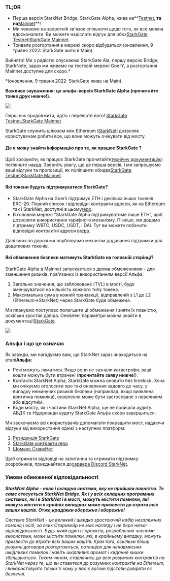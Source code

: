 ### TL;DR

* Перша версія StarkNet Bridge, StarkGate Alpha, жива на**[Testnet](https://goerli.starkgate.starknet.io/)**, та на**[Mainnet](https://starkgate.starknet.io/)**!
* Ми чекаємо на зворотній зв'язок спільноти щодо того, як все можна вдосконалити. Ви можете надіслати відгук для обох[StarkGate Testnet](https://forms.reform.app/starkware/StarkGate_Feedback/yhyalh)і[StarkGate Mainnet](https://forms.reform.app/TeRuSp/StarkGate-Feedback-Mainnet/bcoscx).
* Тривале розгортання в мережі скоро відбудеться (оновлення, 9 травня 2022: StarkGate жити в Main)

Вийнято! Ми з радістю опускаємо StarkGate Ala, першу версію Bridge, StarkNete, зараз ми живемо на тестовій мережі GoerY, а розгортання Mainnet доступне для скоро.*

\*(оновлення, 9 травня 2022: StarkGate живе на Main)

**Важливе зауваження: це альфа-версія StarkGate Alpha (прочитайте тонке друк нижче!).**

![](/assets/starkgate_01.png)

Перш ніж продовжити, йдіть і перевірте його! [StarkGate Testnet](https://goerli.starkgate.starknet.io/),[StarkGate Mainnet](https://starkgate.starknet.io/)

StarkGate служить шлюзом між Ethereum і[StarkNet](https://starknet.io/)і дозволяє користувачам робити все, що вони можуть очікувати від мосту.

#### **Де я можу знайти інформацію про те, як працює StarkGate ?**

Щоб зрозуміти, як працює StarkGate прочитайте[технічну документацію](https://docs.starknet.io/docs/L1%3C%3EL2%20Communication/token-bridge)і погляньте на[код](https://github.com/starkware-libs/starkgate-contracts/tree/main/src/starkware/starknet/apps/starkgate). Зверніть увагу, що це перша версія, і ми запрошуємо ваші відгуки та пропозиції, як поліпшити обидва[StarkGate Testnet](https://forms.reform.app/starkware/StarkGate_Feedback/yhyalh)і[StarkGate Mainnet](https://forms.reform.app/TeRuSp/StarkGate-Feedback-Mainnet/bcoscx).

#### **Які токени будуть підтримуватися StarkGate?**

* StarkGate Alpha на Goerli підтримує ETH і декілька інших токенів ERC-20. Повний список і відповідні контракти адреси, як на Ethereum так і StarkNet, доступні в цьому[repo](https://github.com/starkware-libs/starknet-addresses).
* В головній мережі "StarkGate Alpha підтримуватиме лише ETH", щоб дозволити використання тарифного механізму. Пізніше, ми додамо підтримку WBTC, USDC, USDT, і DAI. Тут ви можете побачити відповідні контрактні адреси в[repo](https://github.com/starkware-libs/starknet-addresses/blob/master/bridged_tokens/mainnet.json).

Далі вниз по дорозі ми опублікуємо механізм додавання підтримки для додаткових токенів.

#### **Які обмеження безпеки матимуть StarkGate на головній сторінці?**

StarkGate Alpha в Mainnet запускається з двома обмеженнями - для зменшення ризиків, пов'язаних із використанням версії Альфа:

1. Загальне значення, що заблоковане (TVL) в мості, буде зменшуватися на кількість кожного типу токена.
2. Максимальна сума в кожній транзакції, відправленій з L1 до L2 (Ethereum→StarkNet) через StarkGate буде обмежена.

Ми плануємо поступово полегшити ці обмеження і зняти їх повністю, оскільки зростає довіра. Оновлені параметри можна знайти в документації[StarkGate](https://docs.starknet.io/docs/L1%3C%3EL2%20Communication/token-bridge).

![](/assets/starkgate_02.png)

### Альфа і що це означає

Як завжди, ми нагадуємо вам, що StarkNet зараз знаходиться на етапі**Альфа**:

* Речі можуть ламатися. Якщо вони не зазнали катастрофи, ваші кошти можуть бути втрачені (**прочитайте заяву нижче**!).
* Контакти StarkNet Alpha, StarkGate можна оновити без timelock. Хоча ми очікуємо оголосити про такі оновлення задовго до часу, у випадку неминучих ризиків безпеки (наприклад, якщо виявлена критична помилка), оновлення може бути застосоване з невеликим або відсутнім.
* Коди мосту, як і частини StarkNet Alpha, ще не пройшли аудиту. АБДК та Нідерланди аудиту StarkGate Альфа скоро завершиться.

Ми заохочуємо всіх користувачів допомагати покращити мост, надаючи відгуки від використання однієї з наступних платформ:

1. [Резиденція StarkGate](https://github.com/starkware-libs/starkgate-frontend)
2. [StarkGate контракти repo](https://github.com/starkware-libs/starkgate-contracts/tree/main/src/starkware/starknet/apps/starkgate)
3. [Шоманс СтаркНет](http://community.starknet.io/)

Щоб отримати відповіді на запитання та отримати підтримку розробників, приєднайтеся до[сервера Discord StarkNet](https://discord.gg/uJ9HZTUk2Y).

### Умови обмеженої відповідальності

***StarkNet Alpha - нова і складна система, яку не пройшли повністю. Те саме стосується StarkNet Bridge. Як і у всіх складних програмних системах, як і в StarkNet і в мості, можуть містити помилки, які можуть містити в крайніх випадках може призвести до втрати всіх ваших коштів. Отже,***крадіжки обережно і обережно!******

*Система StarkNet - це великий і швидко зростаючий набір незалежних команд і осіб, за яких Старквейр не має нагляду і не бере ніякої відповідальності. Будь-який один із проектів, розроблених членами екосистеми, може містити помилки, які, в крайньому випадку, можуть призвести до втрати всіх ваших коштів. Крім того, оскільки більш розумні договори розгортаються, потенціал для ненавмисних шкідливих помилок і навіть шкідливих аромат і кидання кишки збільшуються. Таким чином, ставлячись до всіх розумних контрактів на StarkNet через те, що ви ставитеся до розумних контрактів на Ethereum, і використовуйте тільки ті кому у вас є вагомі підстави довіряти як безпечні.*